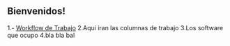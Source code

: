 ## Bienvenidos!

1.- [Workflow de Trabajo](02-Workflow.md)
2.Aqui iran las columnas de trabajo
3.Los software que ocupo
4.bla bla bal

